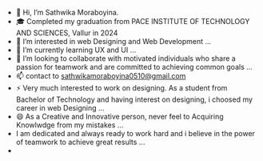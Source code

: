 - 👋 Hi, I’m Sathwika Moraboyina.
- 🎓 Completed my graduation from PACE INSTITUTE OF TECHNOLOGY AND SCIENCES, Vallur in 2024
- 👀 I’m interested in web Designing and Web Development ...
- 🌱 I’m currently learning UX and UI ...
- 💞️ I’m looking to collaborate with motivated individuals who share a passion for teamwork and are committed to achieving common goals ...
- 📫 contact to sathwikamoraboyina0510@gmail.com
- ⚡ Very much interested to work on designing. As a student from Bachelor of Technology and having interest on designing, i choosed my career in web Designing ...
- 😄 As a Creative and Innovative person, never feel to Acquiring Knowlwdge from my mistakes ...
-    I am dedicated and always ready to work hard and i believe in the power of teamwork to achieve great results ...   
- 

<!---
SathwikaMoraboyina/SathwikaMoraboyina is a ✨ special ✨ repository because its `README.md` (this file) appears on your GitHub profile.
You can click the Preview link to take a look at your changes.
--->

